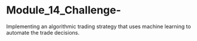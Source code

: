 # Module_14_Challenge-
Implementing an algorithmic trading strategy that uses machine learning to automate the trade decisions.
